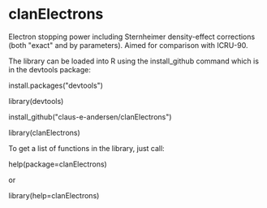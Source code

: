 # clanElectrons
Electron stopping power including Sternheimer density-effect corrections
(both "exact" and by parameters). Aimed for comparison with ICRU-90.

The library can be loaded into R using the install_github command which is in the devtools package:

install.packages("devtools")

library(devtools)

install_github("claus-e-andersen/clanElectrons")

library(clanElectrons)

To get a list of functions in the library, just call:

help(package=clanElectrons)

or

library(help=clanElectrons)
